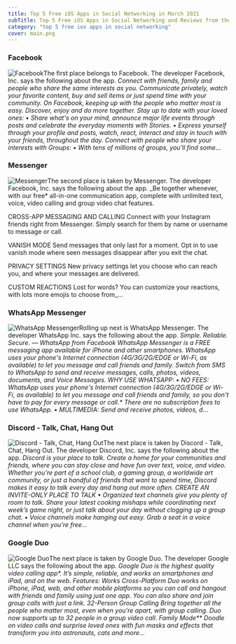 ```yaml
---
title: Top 5 Free iOS Apps in Social Networking in March 2021
subTitle: Top 5 Free iOS Apps in Social Networking and Reviews from the AppStore in March 2021.
category: "top 5 free ios apps in social networking"
cover: main.png
---
```


### Facebook

![Facebook](https://is2-ssl.mzstatic.com/image/thumb/Purple124/v4/f9/81/d4/f981d44f-3cf9-2769-fef9-33c0385cc0e5/Icon-Production-0-0-1x_U007emarketing-0-0-0-7-0-0-sRGB-0-0-0-GLES2_U002c0-512MB-85-220-0-0.png/100x100bb.png)The first place belongs to Facebook. The developer Facebook, Inc. says the following about the app. _Connect with friends, family and people who share the same interests as you. Communicate privately, watch your favorite content, buy and sell items or just spend time with your community. On Facebook, keeping up with the people who matter most is easy. Discover, enjoy and do more together.    Stay up to date with your loved ones:   • Share what's on your mind, announce major life events through posts and celebrate the everyday moments with Stories.   • Express yourself through your profile and posts, watch, react, interact and stay in touch with your friends, throughout   the day.  Connect with people who share your interests with Groups:   • With tens of millions of groups, you'll find some_...

### Messenger

![Messenger](https://is5-ssl.mzstatic.com/image/thumb/Purple114/v4/21/00/f7/2100f719-9dd4-23e0-517b-1c1b8e496878/AppIcon-0-0-1x_U007emarketing-0-0-0-7-0-0-sRGB-0-0-0-GLES2_U002c0-512MB-85-220-0-0.png/100x100bb.png)The second place is taken by Messenger. The developer Facebook, Inc. says the following about the app. _Be together whenever, with our free* all-in-one communication app, complete with unlimited text, voice, video calling and group video chat features.  CROSS-APP MESSAGING AND CALLING Connect with your Instagram friends right from Messenger. Simply search for them by name or username to message or call.   VANISH MODE Send messages that only last for a moment. Opt in to use vanish mode where seen messages disappear after you exit the chat.  PRIVACY SETTINGS  New privacy settings let you choose who can reach you, and where your messages are delivered.  CUSTOM REACTIONS Lost for words? You can customize your reactions, with lots more emojis to choose from_...

### WhatsApp Messenger

![WhatsApp Messenger](https://is3-ssl.mzstatic.com/image/thumb/Purple124/v4/b4/0b/bd/b40bbdda-98b1-54ca-2418-366b0d284f0b/AppIcon-0-1x_U007emarketing-0-6-0-0-85-220.png/100x100bb.png)Rolling up next is WhatsApp Messenger. The developer WhatsApp Inc. says the following about the app. _Simple. Reliable. Secure. — WhatsApp from Facebook  WhatsApp Messenger is a FREE messaging app available for iPhone and other smartphones. WhatsApp uses your phone's Internet connection (4G/3G/2G/EDGE or Wi-Fi, as available) to let you message and call friends and family. Switch from SMS to WhatsApp to send and receive messages, calls, photos, videos, documents, and Voice Messages.  WHY USE WHATSAPP:  • NO FEES: WhatsApp uses your phone's Internet connection (4G/3G/2G/EDGE or Wi-Fi, as available) to let you message and call friends and family, so you don't have to pay for every message or call.* There are no subscription fees to use WhatsApp.  • MULTIMEDIA: Send and receive photos, videos, d_...

### Discord - Talk, Chat, Hang Out

![Discord - Talk, Chat, Hang Out](https://is2-ssl.mzstatic.com/image/thumb/Purple114/v4/95/49/fe/9549fe35-5982-e3ab-df8e-f24a132fcb72/AppIcon-0-0-1x_U007emarketing-0-0-0-7-0-0-sRGB-0-0-0-GLES2_U002c0-512MB-85-220-0-0.png/100x100bb.png)The next place is taken by Discord - Talk, Chat, Hang Out. The developer Discord, Inc. says the following about the app. _Discord is your place to talk. Create a home for your communities and friends, where you can stay close and have fun over text, voice, and video. Whether you’re part of a school club, a gaming group, a worldwide art community, or just a handful of friends that want to spend time, Discord makes it easy to talk every day and hang out more often.  CREATE AN INVITE-ONLY PLACE TO TALK •  Organized text channels give you plenty of room to talk. Share your latest cooking mishaps while coordinating next week’s game night, or just talk about your day without clogging up a group chat. •  Voice channels make hanging out easy. Grab a seat in a voice channel when you’re free_...

### Google Duo

![Google Duo](https://is3-ssl.mzstatic.com/image/thumb/Purple124/v4/ed/b2/78/edb27814-d45f-c1fa-6359-9d36e8dba516/logo_duo_color-0-0-1x_U007emarketing-0-0-0-6-0-0-sRGB-0-0-0-GLES2_U002c0-512MB-85-220-0-0.png/100x100bb.png)The next place is taken by Google Duo. The developer Google LLC says the following about the app. _Google Duo is the highest quality video calling app*. It’s simple, reliable, and works on smartphones and iPad, and on the web.  Features:  Works Cross-Platform Duo works on iPhone, iPad, web, and other mobile platforms so you can call and hangout with friends and family using just one app. You can also share and join group calls with just a link.  32-Person Group Calling Bring together all the people who matter most, even when you're apart, with group calling. Duo now supports up to 32 people in a group video call.  Family Mode** Doodle on video calls and surprise loved ones with fun masks and effects that transform you into astronauts, cats and more_...

